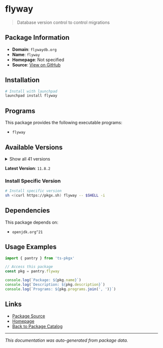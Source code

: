 # flyway

> Database version control to control migrations

## Package Information

- **Domain**: `flywaydb.org`
- **Name**: `flyway`
- **Homepage**: Not specified
- **Source**: [View on GitHub](https://github.com/pkgxdev/pantry/tree/main/projects/flywaydb.org/package.yml)

## Installation

```bash
# Install with launchpad
launchpad install flyway
```

## Programs

This package provides the following executable programs:

- `flyway`

## Available Versions

<details>
<summary>Show all 41 versions</summary>

- `11.8.2`, `11.8.1`, `11.8.0`, `11.7.2`, `11.7.1`
- `11.7.0`, `11.6.0`, `11.5.0`, `11.4.1`, `11.4.0`
- `11.3.4`, `11.3.3`, `11.3.2`, `11.3.1`, `11.3.0`
- `11.2.0`, `11.1.1`, `11.1.0`, `11.0.1`, `11.0.0`
- `10.22.0`, `10.21.0`, `10.20.1`, `10.20.0`, `10.19.0`
- `10.18.2`, `10.18.1`, `10.18.0`, `10.17.3`, `10.17.2`
- `10.17.1`, `10.17.0`, `10.16.0`, `10.15.2`, `10.15.0`
- `10.14.0`, `10.13.0`, `10.12.0`, `10.11.1`, `10.11.0`
- `10.10.0`

</details>

**Latest Version**: `11.8.2`

### Install Specific Version

```bash
# Install specific version
sh <(curl https://pkgx.sh) flyway -- $SHELL -i
```

## Dependencies

This package depends on:

- `openjdk.org^21`

## Usage Examples

```typescript
import { pantry } from 'ts-pkgx'

// Access this package
const pkg = pantry.flyway

console.log(`Package: ${pkg.name}`)
console.log(`Description: ${pkg.description}`)
console.log(`Programs: ${pkg.programs.join(', ')}`)
```

## Links

- [Package Source](https://github.com/pkgxdev/pantry/tree/main/projects/flywaydb.org/package.yml)
- [Homepage](#)
- [Back to Package Catalog](../package-catalog.md)

---

*This documentation was auto-generated from package data.*
